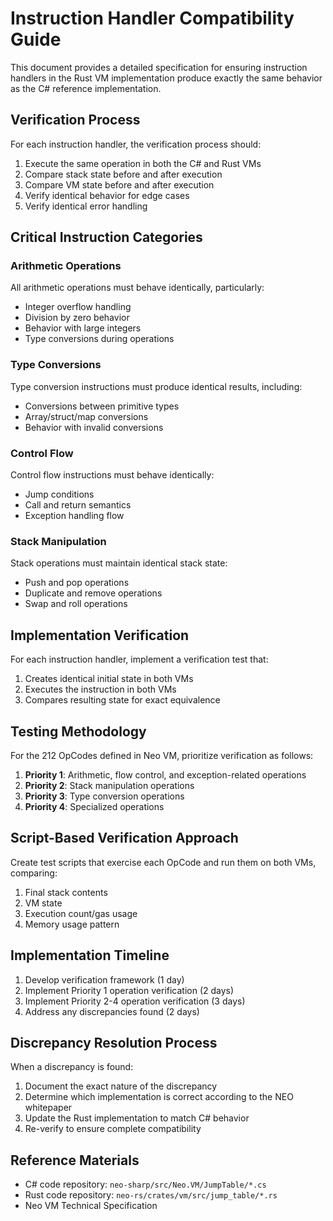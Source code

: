 # Instruction Handler Compatibility Guide

This document provides a detailed specification for ensuring instruction handlers in the Rust VM implementation produce exactly the same behavior as the C# reference implementation.

## Verification Process

For each instruction handler, the verification process should:

1. Execute the same operation in both the C# and Rust VMs
2. Compare stack state before and after execution
3. Compare VM state before and after execution
4. Verify identical behavior for edge cases
5. Verify identical error handling

## Critical Instruction Categories

### Arithmetic Operations

All arithmetic operations must behave identically, particularly:
- Integer overflow handling
- Division by zero behavior
- Behavior with large integers
- Type conversions during operations

### Type Conversions

Type conversion instructions must produce identical results, including:
- Conversions between primitive types
- Array/struct/map conversions
- Behavior with invalid conversions

### Control Flow

Control flow instructions must behave identically:
- Jump conditions
- Call and return semantics
- Exception handling flow

### Stack Manipulation

Stack operations must maintain identical stack state:
- Push and pop operations
- Duplicate and remove operations
- Swap and roll operations

## Implementation Verification

For each instruction handler, implement a verification test that:
1. Creates identical initial state in both VMs
2. Executes the instruction in both VMs
3. Compares resulting state for exact equivalence

## Testing Methodology

For the 212 OpCodes defined in Neo VM, prioritize verification as follows:

1. **Priority 1**: Arithmetic, flow control, and exception-related operations
2. **Priority 2**: Stack manipulation operations
3. **Priority 3**: Type conversion operations
4. **Priority 4**: Specialized operations

## Script-Based Verification Approach

Create test scripts that exercise each OpCode and run them on both VMs, comparing:
1. Final stack contents
2. VM state
3. Execution count/gas usage
4. Memory usage pattern

## Implementation Timeline

1. Develop verification framework (1 day)
2. Implement Priority 1 operation verification (2 days)
3. Implement Priority 2-4 operation verification (3 days)
4. Address any discrepancies found (2 days)

## Discrepancy Resolution Process

When a discrepancy is found:
1. Document the exact nature of the discrepancy
2. Determine which implementation is correct according to the NEO whitepaper
3. Update the Rust implementation to match C# behavior
4. Re-verify to ensure complete compatibility

## Reference Materials

- C# code repository: `neo-sharp/src/Neo.VM/JumpTable/*.cs`
- Rust code repository: `neo-rs/crates/vm/src/jump_table/*.rs`
- Neo VM Technical Specification
